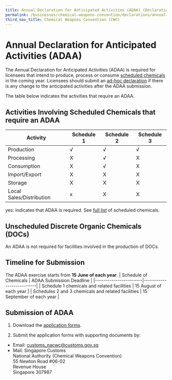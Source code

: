 ```yaml
---
title: Annual Declaration for Anticipated Activities (ADAA) (Declarations)
permalink: /businesses/chemical-weapons-convention/declarations/annual-declaration-for-anticipated-activities-adaa
third_nav_title: Chemical Weapons Convention (CWC)
---
```


# Annual Declaration for Anticipated Activities (ADAA)

The Annual Declaration for Anticipated Activities (ADAA) is required for licensees that intend to produce, process or consume  [scheduled chemicals](https://www.customs.gov.sg/businesses/chemical-weapons-convention/controlled-chemicals) in the coming year. Licensees should submit an  [ad-hoc declaration](https://www.customs.gov.sg/businesses/chemical-weapons-convention/declarations/ad-hoc-declaration-on-additionally-planned-activities) if there is any change to the anticipated activities after the ADAA submission.

The table below indicates the activities that require an ADAA.

## Activities Involving Scheduled Chemicals that require an ADAA

| Activity | Schedule 1 | Schedule 2 | Schedule 3 |
|----------|------------|------------|------------|
| Production | √ | √ | √  |
| Processing | X |  √ | X |  
| Consumption | X | √  | X |  
| Import/Export | X| X | X |  
| Storage | X| X | X |  
| Local Sales/Distribution | x | X | X |  

yes: indicates that ADAA is required.  See [full list](https://www.customs.gov.sg/-/media/cus/files/business/chemical-weapons-convention/guidetonacwclicencewithschchemlist.pdf?la=en&hash=BB1E42B4501617DFDA8B2AC9F57BED5D57FFDE34) of scheduled chemicals. 

## Unscheduled Discrete Organic Chemicals (DOCs)

An ADAA is not required for facilities involved in the production of DOCs.

## Timeline for Submission

The ADAA exercise starts from  **15 June of each year**.
| Schedule of Chemicals | ADAA Submission Deadline |
|-----------------------|--------------------------|
| Schedule 1 chemicals and related facilities | 15 August of each year |
| Schedules 2 and 3 chemicals and related facilities | 15 September of each year |

## Submission of ADAA

1) Download the  [application forms](https://www.customs.gov.sg/eservices/customs-forms-and-service-links#adaa).

2) Submit the application forms with supporting documents by:

-   Email:  [customs_nacwc@customs.gov.sg](mailto:customs_nacwc@customs.gov.sg2)
-   Mail: Singapore Customs  
    National Authority (Chemical Weapons Convention)  
    55 Newton Road #06-02  
    Revenue House  
    Singapore 307987
